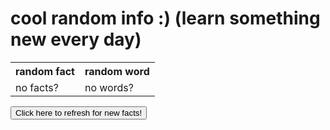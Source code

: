 <h1>cool random info :) (learn something new every day)</h1>

<html>
<body>

<table style="width:100%">
  <tr>
    <th>random fact</th>
    <th>random word</th>
  </tr>
  <tr>
    <td id = "a">no facts?</td>
    <td id = "b">no words?</td>

  </tr>
  <tr>
</tr>
</table>

<!-- <table style="width:100%">
  <tr>
    <th>name</th>
    <th>score</th>
  </tr>
  <tr>
    <td id = "name">name</td>
    <td id = "score">score</td>

  </tr>
  <tr>
</tr>
</table> -->



 <script type="text/javascript" 
src="data4justin'sfeature.js"> // get data from outside file

</script>

<script>
      

random = Math.floor(Math.random() * facts.length);  // get random element from the lists in outside data (thks stack overflow)
random2 = Math.floor(Math.random() * words.length); 

factout = (random, facts[random]) //assign random 
wordout = (random, words[random2])


document.getElementById("a").innerHTML = (factout); 
document.getElementById("b").innerHTML = (wordout);
function reset() {
  window.location.reload();
}


</script> 

<button onclick="reset()">Click here to refresh for new facts!</button>





<!-- <p><label>
        name:
        <input type="text" name="letter1" id="letter1">
    </label></p>

 <p><label>
        score:
        <input type="text" name="letter2" id="letter2">
    </label></p> -->

<script>

function store_data() {

var naMe1 = letter1.value;
var sCore1 = letter2.value;

alert("updated!");

document.getElementById("name").innerHTML = (naMe1); 
document.getElementById("score").innerHTML = (sCore1); 


}


</script>

 <!-- <p><button onclick="store_data()">add names and score</button></p> -->

</body>

</html>